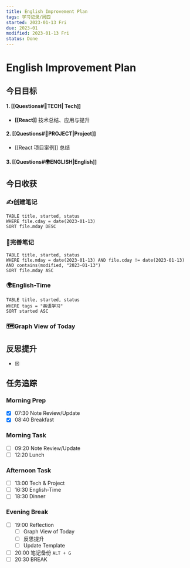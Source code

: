 ```yaml
---
title: English Improvement Plan
tags: 学习记录/周四
started: 2023-01-13 Fri
due: 2023-01
modified: 2023-01-13 Fri
status: Done
---
```

# English Improvement Plan
## 今日目标
#### 1. [[Questions#🚀TECH| Tech]]
- **[[React]]** 技术总结、应用与提升
#### 2. [[Questions#🚀PROJECT|Project]]
- [[React 项目案例]] 总结
#### 3. [[Questions#🌍ENGLISH|English]]

## 今日收获
### ✍️创建笔记

```dataview
TABLE title, started, status
WHERE file.cday = date(2023-01-13)
SORT file.mday DESC
```

### 📝完善笔记

```dataview
TABLE title, started, status
WHERE file.mday = date(2023-01-13) AND file.cday != date(2023-01-13) AND contains(modified, "2023-01-13")
SORT file.mday ASC
```

### 🌍English-Time

```dataview
TABLE title, started, status
WHERE tags = "英语学习"
SORT started ASC
```

### 🗺️Graph View of Today

## 反思提升
- [x] 
## 任务追踪
### Morning Prep
- [x] 07:30 Note Review/Update
- [x] 08:40 Breakfast
### Morning Task
- [ ] 09:20 Note Review/Update
- [ ] 12:20 Lunch
### Afternoon Task
- [ ] 13:00 Tech & Project
- [ ] 16:30 English-Time
- [ ] 18:30 Dinner
### Evening Break
- [ ] 19:00 Reflection
	- [ ] Graph View of Today
	- [ ] 反思提升
	- [ ] Update Template 
- [ ] 20:00 笔记备份 `ALT + G`
- [ ] 20:30 BREAK